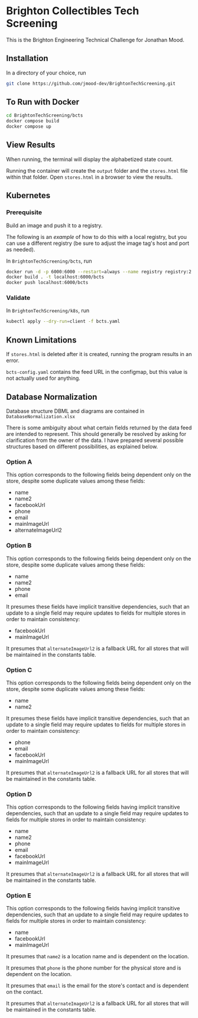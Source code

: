 # Brighton Collectibles Tech Screening

This is the Brighton Engineering Technical Challenge for Jonathan Mood.

## Installation

In a directory of your choice, run

```bash
git clone https://github.com/jmood-dev/BrightonTechScreening.git
```

## To Run with Docker

```bash
cd BrightonTechScreening/bcts
docker compose build
docker compose up
```

## View Results

When running, the terminal will display the alphabetized state count. 

Running the container will create the `output` folder and the `stores.html` file within that folder. Open `stores.html` in a browser to view the results.

## Kubernetes

### Prerequisite 

Build an image and push it to a registry.

The following is an _example_ of how to do this with a local registry, but you can use a different registry (be sure to adjust the image tag's host and port as needed).

In `BrightonTechScreening/bcts`, run

```bash
docker run -d -p 6000:6000 --restart=always --name registry registry:2
docker build . -t localhost:6000/bcts
docker push localhost:6000/bcts
```

### Validate

In `BrightonTechScreening/k8s`, run

```bash
kubectl apply --dry-run=client -f bcts.yaml
```

## Known Limitations

If `stores.html` is deleted after it is created, running the program results in an error.

`bcts-config.yaml` contains the feed URL in the configmap, but this value  is not actually used for anything.

## Database Normalization

Database structure DBML and diagrams are contained in `DatabaseNormalization.xlsx`

There is some ambiguity about what certain fields returned by the data feed are intended to represent. This should generally be resolved by asking for clarification from the owner of the data. I have prepared several possible structures based on different possibilities, as explained below.

### Option A

This option corresponds to the following fields being dependent only on the store, despite some duplicate values among these fields: 

- name
- name2
- facebookUrl
- phone
- email
- mainImageUrl
- alternateImageUrl2

### Option B

This option corresponds to the following fields being dependent only on the store, despite some duplicate values among these fields: 

- name
- name2
- phone
- email

It presumes these fields have implicit transitive dependencies, such that an update to a single field may require updates to fields for multiple stores in order to maintain consistency:

- facebookUrl
- mainImageUrl

It presumes that `alternateImageUrl2` is a fallback URL for all stores that will be maintained in the constants table.

### Option C

This option corresponds to the following fields being dependent only on the store, despite some duplicate values among these fields: 

- name
- name2

It presumes these fields have implicit transitive dependencies, such that an update to a single field may require updates to fields for multiple stores in order to maintain consistency:

- phone
- email
- facebookUrl
- mainImageUrl

It presumes that `alternateImageUrl2` is a fallback URL for all stores that will be maintained in the constants table.

### Option D

This option corresponds to the following fields having implicit transitive dependencies, such that an update to a single field may require updates to fields for multiple stores in order to maintain consistency:

- name
- name2
- phone
- email
- facebookUrl
- mainImageUrl

It presumes that `alternateImageUrl2` is a fallback URL for all stores that will be maintained in the constants table.

### Option E

This option corresponds to the following fields having implicit transitive dependencies, such that an update to a single field may require updates to fields for multiple stores in order to maintain consistency:

- name
- facebookUrl
- mainImageUrl

It presumes that `name2` is a location name and is dependent on the location.

It presumes that `phone` is the phone number for the physical store and is dependent on the location.

It presumes that `email` is the email for the store's contact and is dependent on the contact.

It presumes that `alternateImageUrl2` is a fallback URL for all stores that will be maintained in the constants table.